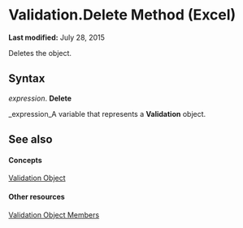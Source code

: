 
# Validation.Delete Method (Excel)

 **Last modified:** July 28, 2015

Deletes the object.

## Syntax

 _expression_. **Delete**

 _expression_A variable that represents a  **Validation** object.


## See also


#### Concepts


 [Validation Object](59d29d1e-92d3-373e-04d0-0d7fe97e1878.md)
#### Other resources


 [Validation Object Members](2f215790-17f9-5bc7-683c-0ec7a610f1dc.md)
